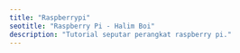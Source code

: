 ```yaml
---
title: "Raspberrypi"
seotitle: "Raspberry Pi - Halim Boi"
description: "Tutorial seputar perangkat raspberry pi."
---
```

